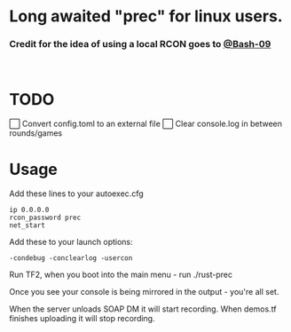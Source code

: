 # Long awaited "prec" for linux users.

### Credit for the idea of using a local RCON goes to [@Bash-09](https://github.com/Bash-09)
<br>

# TODO
:white_large_square: Convert config.toml to an external file 
:white_large_square: Clear console.log in between rounds/games

# Usage

Add these lines to your autoexec.cfg

```
ip 0.0.0.0
rcon_password prec
net_start
```

Add these to your launch options:

```-condebug -conclearlog -usercon```

Run TF2, when you boot into the main menu - run ./rust-prec

Once you see your console is being mirrored in the output - you're all set.

When the server unloads SOAP DM it will start recording.
When demos.tf finishes uploading it will stop recording.
